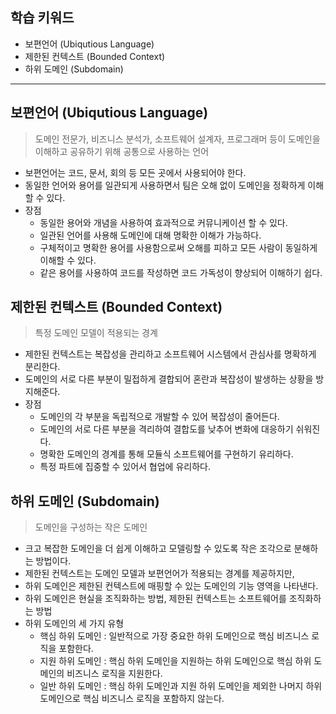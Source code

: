 ## 학습 키워드

- 보편언어 (Ubiqutious Language)
- 제한된 컨텍스트 (Bounded Context)
- 하위 도메인 (Subdomain)

<hr>

## 보편언어 (Ubiqutious Language)
> 도메인 전문가, 비즈니스 분석가, 소프트웨어 설계자, 프로그래머 등이 도메인을 이해하고 공유하기 위해 공통으로 사용하는 언어
- 보편언어는 코드, 문서, 회의 등 모든 곳에서 사용되어야 한다.
- 동일한 언어와 용어를 일관되게 사용하면서 팀은 오해 없이 도메인을 정확하게 이해할 수 있다.
- 장점
  - 동일한 용어와 개념을 사용하여 효과적으로 커뮤니케이션 할 수 있다.
  - 일관된 언어를 사용해 도메인에 대해 명확한 이해가 가능하다.
  - 구체적이고 명확한 용어를 사용함으로써 오해를 피하고 모든 사람이 동일하게 이해할 수 있다.
  - 같은 용어를 사용하여 코드를 작성하면 코드 가독성이 향상되어 이해하기 쉽다.
## 제한된 컨텍스트 (Bounded Context)
> 특정 도메인 모델이 적용되는 경계
- 제한된 컨텍스트는 복잡성을 관리하고 소프트웨어 시스템에서 관심사를 명확하게 분리한다.
- 도메인의 서로 다른 부분이 밀접하게 결합되어 혼란과 복잡성이 발생하는 상황을 방지해준다.
- 장점
  - 도메인의 각 부분을 독립적으로 개발할 수 있어 복잡성이 줄어든다.
  - 도메인의 서로 다른 부분을 격리하여 결합도를 낮추어 변화에 대응하기 쉬워진다.
  - 명확한 도메인의 경계를 통해 모듈식 소프트웨어를 구현하기 유리하다.
  - 특정 파트에 집중할 수 있어서 협업에 유리하다.
## 하위 도메인 (Subdomain)
> 도메인을 구성하는 작은 도메인
- 크고 복잡한 도메인을 더 쉽게 이해하고 모델링할 수 있도록 작은 조각으로 분해하는 방법이다.
- 제한된 컨텍스트는 도메인 모델과 보편언어가 적용되는 경계를 제공하지만,
- 하위 도메인은 제한된 컨텍스트에 매핑할 수 있는 도메인의 기능 영역을 나타낸다.
- 하위 도메인은 현실을 조직화하는 방법, 제한된 컨텍스트는 소프트웨어를 조직화하는 방법
- 하위 도메인의 세 가지 유형
  - 핵심 하위 도메인 : 일반적으로 가장 중요한 하위 도메인으로 핵심 비즈니스 로직을 포함한다.
  - 지원 하위 도메인 : 핵심 하위 도메인을 지원하는 하위 도메인으로 핵심 하위 도메인의 비즈니스 로직을 지원한다.
  - 일반 하위 도메인 : 핵심 하위 도메인과 지원 하위 도메인을 제외한 나머지 하위 도메인으로 핵심 비즈니스 로직을 포함하지 않는다.